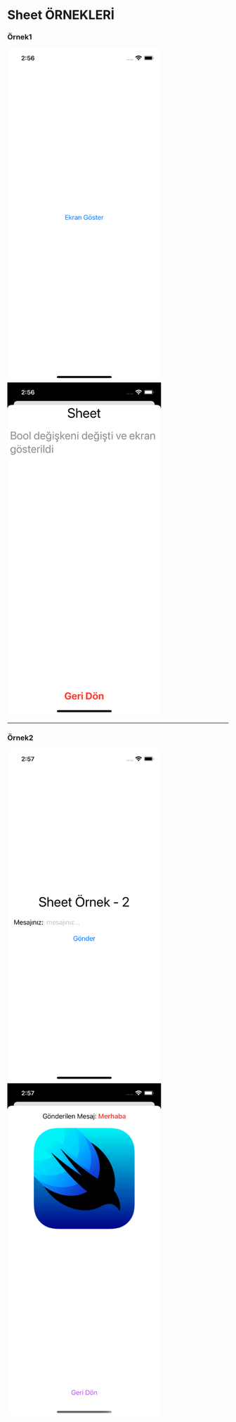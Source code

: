 # Sheet ÖRNEKLERİ

<p align="center">
  <h3>Örnek1</h3>
  <img src="1_1.png" width="350">
  <img src="1_2.png" width="350">
</p>
<hr>

<p align="center">
  <h3>Örnek2</h3>
  <img src="2_1.png" width="350">
  <img src="2_2.png" width="350">
</p>
